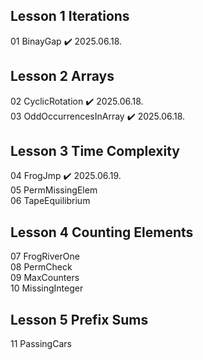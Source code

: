 ## Lesson 1 Iterations
01 BinayGap ✔️ 2025.06.18.

## Lesson 2 Arrays
02 CyclicRotation ✔️ 2025.06.18. </br>
03 OddOccurrencesInArray ✔️ 2025.06.18.

## Lesson 3 Time Complexity
04 FrogJmp ✔️ 2025.06.19.</br>
05 PermMissingElem</br>
06 TapeEquilibrium

## Lesson 4 Counting Elements
07 FrogRiverOne</br>
08 PermCheck</br>
09 MaxCounters</br>
10 MissingInteger

## Lesson 5 Prefix Sums
11 PassingCars
